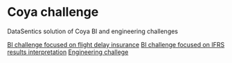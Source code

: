 # Coya challenge
DataSentics solution of Coya BI and engineering challenges

[BI challenge focused on flight delay insurance](bi_challenge_delay_insurance)
[BI challenge focused on IFRS results interpretation](bi_challenge_ifrs)
[Engineering challege](engineering_challenge)
